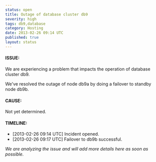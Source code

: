 ```yaml
---
status: open
title: Outage of database cluster db9
severity: high
tags: db9,database
category: Hosting
date: 2013-02-26 09:14 UTC
published: true
layout: status
---
```


#### ISSUE:

We are experiencing a problem that impacts the operation of database cluster db9. 

We've resolved the outage of node db9a by doing a failover to standby node db9b.

#### CAUSE:

Not yet determined.


#### TIMELINE:

* [2013-02-26 09:14 UTC] Incident opened. 
* [2013-02-26 09:17 UTC] Failover to db9b successful. 

*We are analyzing the issue and will add more details here as soon as possible.*
